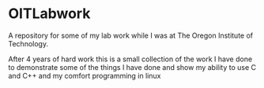 # OITLabwork
A repository for some of my lab work while I was at The Oregon Institute of Technology.

After 4 years of hard work this is a small collection of the work I have done to demonstrate some of the things I have done and show my ability to use C and C++ and my comfort programming in linux
